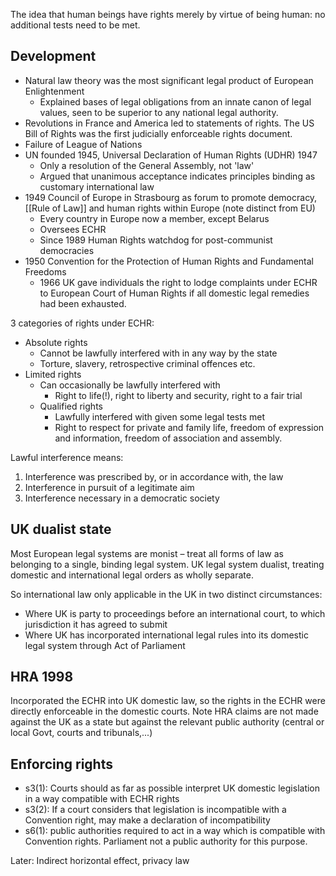 The idea that human beings have rights merely by virtue of being human: no additional tests need to be met. 

## Development

- Natural law theory was the most significant legal product of European Enlightenment
	- Explained bases of legal obligations from an innate canon of legal values, seen to be superior to any national legal authority. 
- Revolutions in France and America led to statements of rights. The US Bill of Rights was the first judicially enforceable rights document. 
- Failure of League of Nations
- UN founded 1945, Universal Declaration of Human Rights (UDHR) 1947
	- Only a resolution of the General Assembly, not 'law'
	- Argued that unanimous acceptance indicates principles binding as customary international law
- 1949 Council of Europe in Strasbourg as forum to promote democracy, [[Rule of Law]] and human rights within Europe (note distinct from EU)
	- Every country in Europe now a member, except Belarus
	- Oversees ECHR
	- Since 1989 Human Rights watchdog for post-communist democracies
- 1950 Convention for the Protection of Human Rights and Fundamental Freedoms
	- 1966 UK gave individuals the right to lodge complaints under ECHR to European Court of Human Rights if all domestic legal remedies had been exhausted.

3 categories of rights under ECHR:
- Absolute rights
	- Cannot be lawfully interfered with in any way by the state
	- Torture, slavery, retrospective criminal offences etc.
- Limited rights
	- Can occasionally be lawfully interfered with
		- Right to life(!), right to liberty and security, right to a fair trial
	- Qualified rights
		- Lawfully interfered with given some legal tests met
		- Right to respect for private and family life, freedom of expression and information, freedom of association and assembly.

Lawful interference means:
1. Interference was prescribed by, or in accordance with, the law
2. Interference in pursuit of a legitimate aim
3. Interference necessary in a democratic society

## UK dualist state

Most European legal systems are monist – treat all forms of law as belonging to a single, binding legal system. UK legal system dualist, treating domestic and international legal orders as wholly separate. 

So international law only applicable in the UK in two distinct circumstances:
- Where UK is party to proceedings before an international court, to which jurisdiction it has agreed to submit
- Where UK has incorporated international legal rules into its domestic legal system through Act of Parliament

## HRA 1998

Incorporated the ECHR into UK domestic law, so the rights in the ECHR were directly enforceable in the domestic courts. Note HRA claims are not made against the UK as a state but against the relevant public authority (central or local Govt, courts and tribunals,...)

## Enforcing rights

- s3(1): Courts should as far as possible interpret UK domestic legislation in a way compatible with ECHR rights
- s3(2): If a court considers that legislation is incompatible with a Convention right, may make a declaration of incompatibility
- s6(1): public authorities required to act in a way which is compatible with Convention rights. Parliament not a public authority for this purpose. 

Later: Indirect horizontal effect, privacy law
